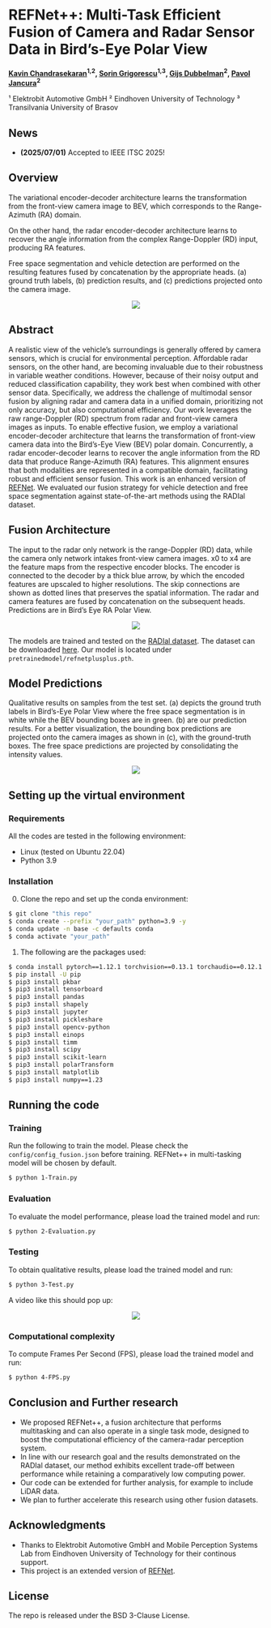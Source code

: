 # REFNet++: Multi-Task Efficient Fusion of Camera and Radar Sensor Data in Bird’s-Eye Polar View

**[Kavin Chandrasekaran](https://scholar.google.com/citations?user=FMeH0ZkAAAAJ&hl=en)<sup>1,2</sup>, [Sorin Grigorescu](https://scholar.google.com/citations?user=3TsU0iMAAAAJ&hl=en)<sup>1,3</sup>, [Gijs Dubbelman](https://scholar.google.nl/citations?user=wy57br8AAAAJ)<sup>2</sup>, [Pavol Jancura](https://scholar.google.com/citations?user=ApILewUAAAAJ&hl=en)<sup>2</sup>**

¹ Elektrobit Automotive GmbH
² Eindhoven University of Technology
³ Transilvania University of Brasov

## News
- **(2025/07/01)** Accepted to IEEE ITSC 2025!

## Overview
The variational encoder-decoder architecture learns the transformation from the front-view camera image to BEV, which corresponds to the Range-Azimuth (RA) domain. 

On the other hand, the radar encoder-decoder architecture learns to recover the angle information from the complex Range-Doppler (RD) input, producing RA features. 

Free space segmentation and vehicle detection are performed on the resulting features fused by concatenation by the appropriate heads. (a) ground truth labels, (b) prediction results, and (c) predictions projected onto the camera image.

<p align="center">
  <img src="images/overview.png" div align=center>
</p> 

## Abstract
A realistic view of the vehicle’s surroundings is generally offered by camera sensors, which is crucial for environmental perception. Affordable radar sensors, on the other hand, are becoming invaluable due to their robustness in variable weather conditions. However, because of their noisy output and reduced classification capability, they work best when combined with other sensor data. Specifically, we address the challenge of multimodal sensor fusion by aligning radar and camera data in a unified domain, prioritizing not only accuracy, but also computational efficiency. Our work leverages the raw range-Doppler (RD) spectrum from radar
and front-view camera images as inputs. To enable effective fusion, we employ a variational encoder-decoder architecture that learns the transformation of front-view camera data into the Bird’s-Eye View (BEV) polar domain. Concurrently, a radar encoder-decoder learns to recover the angle information from the RD data that produce Range-Azimuth (RA) features. This alignment ensures that both modalities are represented in a compatible domain, facilitating robust and efficient sensor fusion. This work is an enhanced version of [REFNet](https://github.com/tue-mps/refnet). We evaluated our fusion strategy for vehicle detection and free space segmentation against state-of-the-art methods using the RADIal dataset.

## Fusion Architecture
The input to the radar only network is the range-Doppler (RD) data, while the camera only network intakes front-view camera images. x0 to x4 are the feature maps from the respective encoder blocks. The encoder is connected to the decoder by a thick blue arrow, by which the encoded features are upscaled to higher resolutions. The skip connections are shown as dotted lines that preserves the spatial information. The radar and camera features are fused by concatenation on the subsequent heads. Predictions are in Bird’s Eye RA Polar View.

<p align="center">
  <img src="images/detailed_arch.png" div align=center>
</p>

The models are trained and tested on the [RADIal dataset](https://github.com/valeoai/RADIal/tree/main). The dataset can be downloaded
[here](https://github.com/valeoai/RADIal/tree/main#labels:~:text=Download%20instructions). Our model is located under `pretrainedmodel/refnetplusplus.pth`.

## Model Predictions
Qualitative results on samples from the test set. (a) depicts the ground truth labels in Bird’s-Eye Polar View where the free space segmentation is in white while the BEV bounding boxes are in green. (b) are our prediction results. For a better visualization, the bounding box predictions are projected onto the camera images as shown in (c), with the ground-truth boxes. The free space predictions are projected by consolidating the intensity values.

<p align="center">
  <img src="images/qualitative.png" div align=center>
</p>

## Setting up the virtual environment
### Requirements
All the codes are tested in the following environment:
- Linux (tested on Ubuntu 22.04)
- Python 3.9

### Installation
0. Clone the repo and set up the conda environment:
```bash
$ git clone "this repo"
$ conda create --prefix "your_path" python=3.9 -y
$ conda update -n base -c defaults conda
$ conda activate "your_path"
```

1. The following are the packages used:
```bash
$ conda install pytorch==1.12.1 torchvision==0.13.1 torchaudio==0.12.1 cudatoolkit=11.3 -c pytorch
$ pip install -U pip
$ pip3 install pkbar
$ pip3 install tensorboard
$ pip3 install pandas
$ pip3 install shapely
$ pip3 install jupyter
$ pip3 install pickleshare
$ pip3 install opencv-python
$ pip3 install einops
$ pip3 install timm
$ pip3 install scipy
$ pip3 install scikit-learn
$ pip3 install polarTransform
$ pip3 install matplotlib
$ pip3 install numpy==1.23
```
## Running the code

### Training
Run the following to train the model. Please check the `config/config_fusion.json` before training. REFNet++ in multi-tasking model will be chosen by default.
```bash
$ python 1-Train.py
```
### Evaluation
To evaluate the model performance, please load the trained model and run:
```bash
$ python 2-Evaluation.py
```
### Testing
To obtain qualitative results, please load the trained model and run:
```bash
$ python 3-Test.py
```
A video like this should pop up:

<p align="center">
  <img src="images/refnetplusplus.gif" div align=center>
</p>

### Computational complexity
To compute Frames Per Second (FPS), please load the trained model and run:
```bash
$ python 4-FPS.py
```

## Conclusion and Further research
- We proposed REFNet++, a fusion architecture that performs multitasking and can also operate in a single task mode, designed to boost the computational efficiency of the camera-radar perception system. 
- In line with our research goal and the results demonstrated on the RADIal dataset, our method exhibits excellent trade-off between performance while retaining a comparatively low computing power.
- Our code can be extended for further analysis, for example to include LiDAR data.
- We plan to further accelerate this research using other fusion datasets.

## Acknowledgments
- Thanks to Elektrobit Automotive GmbH and Mobile Perception Systems Lab from Eindhoven University of Technology for their continous support.
- This project is an extended version of [REFNet](https://github.com/tue-mps/refnet/).

## License
The repo is released under the BSD 3-Clause License.
